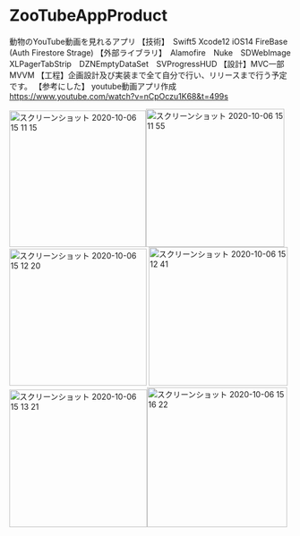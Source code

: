 # ZooTubeAppProduct
動物のYouTube動画を見れるアプリ
【技術】　Swift5 Xcode12 iOS14 FireBase (Auth Firestore Strage)
【外部ライブラリ】　Alamofire　Nuke　SDWebImage　XLPagerTabStrip　DZNEmptyDataSet　SVProgressHUD
【設計】MVC一部MVVM
【工程】企画設計及び実装まで全て自分で行い、リリースまで行う予定です。
【参考にした】
youtube動画アプリ作成
https://www.youtube.com/watch?v=nCpOczu1K68&t=499s

<img width="244" alt="スクリーンショット 2020-10-06 15 11 15" src="https://user-images.githubusercontent.com/51296886/95165481-00f79f00-07e7-11eb-95e3-7b777cb9ec9f.png"><img width="247" alt="スクリーンショット 2020-10-06 15 11 55" src="https://user-images.githubusercontent.com/51296886/95165482-02c16280-07e7-11eb-874e-b98953c05eb7.png"><img width="245" alt="スクリーンショット 2020-10-06 15 12 20" src="https://user-images.githubusercontent.com/51296886/95165484-02c16280-07e7-11eb-828e-5f3475662d10.png">
<img width="248" alt="スクリーンショット 2020-10-06 15 12 41" src="https://user-images.githubusercontent.com/51296886/95165485-0359f900-07e7-11eb-9a8b-b3bc081f3daa.png"><img width="246" alt="スクリーンショット 2020-10-06 15 13 21" src="https://user-images.githubusercontent.com/51296886/95165486-03f28f80-07e7-11eb-8173-5ecf30055e38.png"><img width="250" alt="スクリーンショット 2020-10-06 15 16 22" src="https://user-images.githubusercontent.com/51296886/95165489-03f28f80-07e7-11eb-9fdd-90fa2e3e69cf.png">
